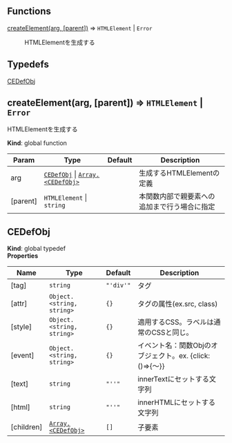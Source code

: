 ## Functions

<dl>
<dt><a href="#createElement">createElement(arg, [parent])</a> ⇒ <code>HTMLElement</code> | <code>Error</code></dt>
<dd><p>HTMLElementを生成する</p>
</dd>
</dl>

## Typedefs

<dl>
<dt><a href="#CEDefObj">CEDefObj</a></dt>
<dd></dd>
</dl>

<a name="createElement"></a>

## createElement(arg, [parent]) ⇒ <code>HTMLElement</code> \| <code>Error</code>
HTMLElementを生成する

**Kind**: global function  

| Param | Type | Default | Description |
| --- | --- | --- | --- |
| arg | [<code>CEDefObj</code>](#CEDefObj) \| [<code>Array.&lt;CEDefObj&gt;</code>](#CEDefObj) |  | 生成するHTMLElementの定義 |
| [parent] | <code>HTMLElement</code> \| <code>string</code> | <code></code> | 本関数内部で親要素への追加まで行う場合に指定 |

<a name="CEDefObj"></a>

## CEDefObj
**Kind**: global typedef  
**Properties**

| Name | Type | Default | Description |
| --- | --- | --- | --- |
| [tag] | <code>string</code> | <code>&quot;&#x27;div&#x27;&quot;</code> | タグ |
| [attr] | <code>Object.&lt;string, string&gt;</code> | <code>{}</code> | タグの属性(ex.src, class) |
| [style] | <code>Object.&lt;string, string&gt;</code> | <code>{}</code> | 適用するCSS。ラベルは通常のCSSと同じ。 |
| [event] | <code>Object.&lt;string, string&gt;</code> | <code>{}</code> | イベント名：関数Objのオブジェクト。ex. {click:()=>{〜}} |
| [text] | <code>string</code> | <code>&quot;&#x27;&#x27;&quot;</code> | innerTextにセットする文字列 |
| [html] | <code>string</code> | <code>&quot;&#x27;&#x27;&quot;</code> | innerHTMLにセットする文字列 |
| [children] | [<code>Array.&lt;CEDefObj&gt;</code>](#CEDefObj) | <code>[]</code> | 子要素 |

